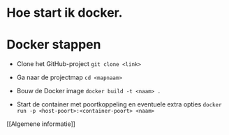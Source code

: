 
# **Hoe start ik docker.**

# Docker stappen

- Clone het GitHub-project
    `git clone <link>`
    
- Ga naar de projectmap
    `cd <mapnaam>`
    
- Bouw de Docker image
    `docker build -t <naam> .`
    
- Start de container met poortkoppeling en eventuele extra opties
    `docker run -p <host-poort>:<container-poort> <naam>`


[[Algemene informatie]]